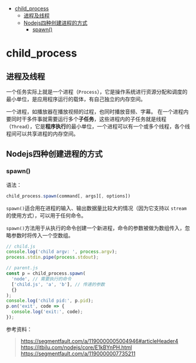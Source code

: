
<!-- @import "[TOC]" {cmd="toc" depthFrom=1 depthTo=6 orderedList=false} -->
<!-- code_chunk_output -->

* [child_process](#child_process)
	* [进程及线程](#进程及线程)
	* [Nodejs四种创建进程的方式](#nodejs四种创建进程的方式)
		* [spawn()](#spawn)

<!-- /code_chunk_output -->

# child_process

## 进程及线程

一个任务实际上就是一个进程（`Process`），它是操作系统进行资源分配和调度的最小单位，是应用程序运行的载体，有自己独立的内存空间。

一个进程，如播放器在播放视频的过程，也同时播放音频、字幕。
在一个进程内要同时干多件事就需要运行多个**子任务**，这些进程内的子任务就是线程（`Thread`），它是**程序执行**的最小单位，一个进程可以有一个或多个线程，各个线程间可以共享进程的内存空间。

## Nodejs四种创建进程的方式

### spawn()

语法：
```js
child_process.spawn(command[, args][, options])
```

`spawn()`适合用在进程的输入、输出数据量比较大的情况（因为它支持以 `stream` 的使用方式），可以用于任何命令。

`spawn()`方法用于从执行的命令创建一个新进程，命令的参数被做为数组传入，忽略参数时将传入一个空数组。

```js
// child.js
console.log('child argv: ', process.argv);
process.stdin.pipe(process.stdout);
```

```js
// parent.js
const p = child_process.spawn(
  'node', // 需要执行的命令
  ['child.js', 'a', 'b'], // 传递的参数
  {}
);
console.log('child pid:', p.pid);
p.on('exit', code => {
  console.log('exit:', code);
});
```

参考资料：
> https://segmentfault.com/a/1190000005004946#articleHeader4
> https://itbilu.com/nodejs/core/E1kBYnPH.html
> https://segmentfault.com/a/1190000007735211

